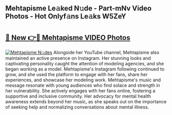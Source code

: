 ## Mehtapisme Le𝚊ked N𝚞de - Part-mNv Video Photos - Hot Onlyf𝚊ns Le𝚊ks W5ZeY

# <h2><a href="http://ab53527.deff.icu/?id=Mehtapisme">🔗 New 👉🔴 Mehtapisme VIDEO Photos</a></h2>

[![Mehtapisme N𝚞des](https://i.imgur.com/rIISA9y.gif)](http://ab53527.deff.icu/?id=Mehtapisme)
Alongside her YouTube channel, Mehtapisme also maintained an active presence on Instagram. Her stunning looks and captivating personality caught the attention of modeling agencies, and she began working as a model. Mehtapisme's Instagram following continued to grow, and she used the platform to engage with her fans, share her experiences, and showcase her modeling work. Mehtapisme's music and message resonate with young audiences who find solace and strength in her vulnerability. She actively engages with her fans online, fostering a supportive and inclusive community. Her advocacy for mental health awareness extends beyond her music, as she speaks out on the importance of seeking help and normalizing conversations about mental illness.

